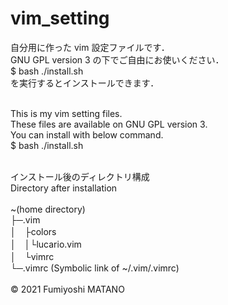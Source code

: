 # vim_setting
自分用に作った vim 設定ファイルです．<br>
GNU GPL version 3 の下でご自由にお使いください．<br>
$ bash ./install.sh<br>
を実行するとインストールできます．<br>
<br>

This is my vim setting files.<br>
These files are available on GNU GPL version 3.<br>
You can install with below command.<br>
$ bash ./install.sh<br>
<br>

インストール後のディレクトリ構成<br>
Directory after installation<br>
<br>
~(home directory)<br>
├─.vim<br>
│　├colors<br>
│　│└lucario.vim<br>
│　└vimrc<br>
└─.vimrc (Symbolic link of ~/.vim/.vimrc)<br>
<br>
© 2021 Fumiyoshi MATANO
